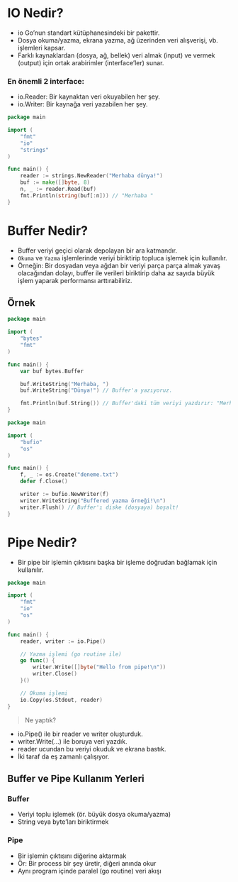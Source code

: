 # IO Nedir?

- io Go’nun standart kütüphanesindeki bir pakettir.
- Dosya okuma/yazma, ekrana yazma, ağ üzerinden veri alışverişi, vb. işlemleri kapsar.
- Farklı kaynaklardan (dosya, ağ, bellek) veri almak (input) ve vermek (output) için ortak arabirimler (interface’ler) sunar.

### En önemli 2 interface:

- io.Reader: Bir kaynaktan veri okuyabilen her şey.
- io.Writer: Bir kaynağa veri yazabilen her şey.

```go
package main

import (
    "fmt"
    "io"
    "strings"
)

func main() {
    reader := strings.NewReader("Merhaba dünya!")
    buf := make([]byte, 8)
    n, _ := reader.Read(buf)
    fmt.Println(string(buf[:n])) // "Merhaba "
}
```

# Buffer Nedir?

- Buffer veriyi geçici olarak depolayan bir ara katmandır.
- `Okuma` ve `Yazma` işlemlerinde veriyi biriktirip topluca işlemek için kullanılır.
- Örneğin: Bir dosyadan veya ağdan bir veriyi parça parça almak yavaş olacağından
  dolayı, buffer ile verileri biriktirip daha az sayıda büyük işlem yaparak performansı
  arttırabiliriz.

## Örnek

```go
package main

import (
    "bytes"
    "fmt"
)

func main() {
    var buf bytes.Buffer

    buf.WriteString("Merhaba, ")
    buf.WriteString("Dünya!") // Buffer'a yazıyoruz.

    fmt.Println(buf.String()) // Buffer'daki tüm veriyi yazdırır: "Merhaba, Dünya!"
}
```

```go
package main

import (
    "bufio"
    "os"
)

func main() {
    f, _ := os.Create("deneme.txt")
    defer f.Close()

    writer := bufio.NewWriter(f)
    writer.WriteString("Buffered yazma örneği!\n")
    writer.Flush() // Buffer'ı diske (dosyaya) boşalt!
}

```

# Pipe Nedir?

- Bir pipe bir işlemin çıktısını başka bir işleme doğrudan bağlamak için kullanılır.

```go
package main

import (
    "fmt"
    "io"
    "os"
)

func main() {
    reader, writer := io.Pipe()

    // Yazma işlemi (go routine ile)
    go func() {
        writer.Write([]byte("Hello from pipe!\n"))
        writer.Close()
    }()

    // Okuma işlemi
    io.Copy(os.Stdout, reader)
}
```

> Ne yaptık?

- io.Pipe() ile bir reader ve writer oluşturduk.
- writer.Write(...) ile boruya veri yazdık.
- reader ucundan bu veriyi okuduk ve ekrana bastık.
- İki taraf da eş zamanlı çalışıyor.

## Buffer ve Pipe Kullanım Yerleri

### Buffer

- Veriyi toplu işlemek (ör. büyük dosya okuma/yazma)
- String veya byte’ları biriktirmek

### Pipe

- Bir işlemin çıktısını diğerine aktarmak
- Ör: Bir process bir şey üretir, diğeri anında okur
- Aynı program içinde paralel (go routine) veri akışı
